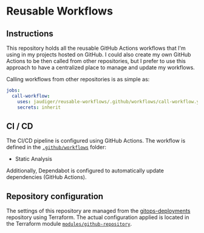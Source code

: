 # Reusable Workflows

## Instructions

This repository holds all the reusable GitHub Actions workflows that I'm using in my projects hosted on GitHub. I could also create my own GitHub Actions to be then called from other repositories, but I prefer to use this approach to have a centralized place to manage and update my workflows.

Calling workflows from other repositories is as simple as:

```yaml
jobs:
  call-workflow:
    uses: jaudiger/reusable-workflows/.github/workflows/call-workflow.yml@ref
    secrets: inherit
```

## CI / CD

The CI/CD pipeline is configured using GitHub Actions. The workflow is defined in the [`.github/workflows`](.github/workflows) folder:

- Static Analysis

Additionally, Dependabot is configured to automatically update dependencies (GitHub Actions).

## Repository configuration

The settings of this repository are managed from the [gitops-deployments](https://github.com/jaudiger/gitops-deployments) repository using Terraform. The actual configuration applied is located in the Terraform module [`modules/github-repository`](https://github.com/jaudiger/gitops-deployments/tree/main/modules/github-repository).
